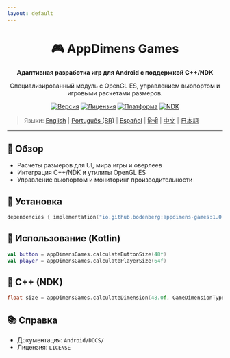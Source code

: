 ```yaml
---
layout: default
---
```


<div align="center">
    <h1>🎮 AppDimens Games</h1>
    <p><strong>Адаптивная разработка игр для Android с поддержкой C++/NDK</strong></p>
    <p>Специализированный модуль с OpenGL ES, управлением вьюпортом и игровыми расчетами размеров.</p>

[![Версия](https://img.shields.io/badge/version-1.0.8-blue.svg)](https://github.com/bodenberg/appdimens/releases)
[![Лицензия](https://img.shields.io/badge/license-Apache%202.0-green.svg)](../../../LICENSE)
[![Платформа](https://img.shields.io/badge/platform-Android%2023+-orange.svg)](https://developer.android.com/)
[![NDK](https://img.shields.io/badge/NDK-r21+-green.svg)](https://developer.android.com/ndk)
</div>

> Языки: [English](../../../../Android/appdimens_games/README.md) | [Português (BR)](../../pt-BR/Android/appdimens_games/README.md) | [Español](../../es/Android/appdimens_games/README.md) | [हिन्दी](../../hi/Android/appdimens_games/README.md) | [中文](../../zh/Android/appdimens_games/README.md) | [日本語](../../ja/Android/appdimens_games/README.md)

---

## 🎯 Обзор
- Расчеты размеров для UI, мира игры и оверлеев
- Интеграция C++/NDK и утилиты OpenGL ES
- Управление вьюпортом и мониторинг производительности

## 🚀 Установка
```kotlin
dependencies { implementation("io.github.bodenberg:appdimens-games:1.0.8") }
```

## 🎨 Использование (Kotlin)
```kotlin
val button = appDimensGames.calculateButtonSize(48f)
val player = appDimensGames.calculatePlayerSize(64f)
```

## 🧩 C++ (NDK)
```cpp
float size = appDimensGames.calculateDimension(48.0f, GameDimensionType::FIXED);
```

## 📚 Справка
- Документация: `Android/DOCS/`
- Лицензия: `LICENSE`
